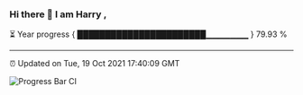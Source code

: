 ### Hi there 👋 I am Harry , 

⏳ Year progress { ███████████████████████▁▁▁▁▁▁▁ } 79.93 %

---

⏰ Updated on Tue, 19 Oct 2021 17:40:09 GMT

![Progress Bar CI](https://github.com/duykhang68/duykhang68/workflows/Progress%20Bar%20CI/badge.svg)
